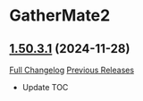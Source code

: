 # GatherMate2

## [1.50.3.1](https://github.com/Nevcairiel/GatherMate2/tree/1.50.3.1) (2024-11-28)
[Full Changelog](https://github.com/Nevcairiel/GatherMate2/compare/1.50.3...1.50.3.1) [Previous Releases](https://github.com/Nevcairiel/GatherMate2/releases)

- Update TOC  
